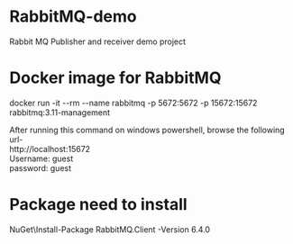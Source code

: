 # RabbitMQ-demo
Rabbit MQ Publisher and receiver demo project
# Docker image for RabbitMQ
docker run -it --rm --name rabbitmq -p 5672:5672 -p 15672:15672 rabbitmq:3.11-management

After running this command on windows powershell, browse the following url- <br />
http://localhost:15672 <br />
Username: guest<br />
password: guest

# Package need to install
NuGet\Install-Package RabbitMQ.Client -Version 6.4.0
